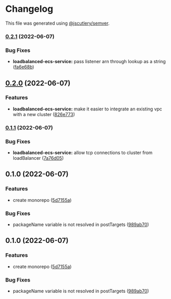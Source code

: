 # Changelog

This file was generated using [@jscutlery/semver](https://github.com/jscutlery/semver).

### [0.2.1](https://github.com/justicointeractive/ji-constructs/compare/loadbalanced-ecs-service-0.2.0...loadbalanced-ecs-service-0.2.1) (2022-06-07)


### Bug Fixes

* **loadbalanced-ecs-service:** pass listener arn through lookup as a string ([fa6e68b](https://github.com/justicointeractive/ji-constructs/commit/fa6e68b992fe3713bec8acd4df504e8dade310ff))

## [0.2.0](https://github.com/justicointeractive/ji-constructs/compare/loadbalanced-ecs-service-0.1.1...loadbalanced-ecs-service-0.2.0) (2022-06-07)


### Features

* **loadbalanced-ecs-service:** make it easier to integrate an existing vpc with a new cluster ([826e773](https://github.com/justicointeractive/ji-constructs/commit/826e773dec581784b0e31dbb75b5a3c839e9ab73))

### [0.1.1](https://github.com/justicointeractive/ji-constructs/compare/loadbalanced-ecs-service-0.1.0...loadbalanced-ecs-service-0.1.1) (2022-06-07)


### Bug Fixes

* **loadbalanced-ecs-service:** allow tcp connections to cluster from loadBalancer ([7a76d05](https://github.com/justicointeractive/ji-constructs/commit/7a76d05c8d313f0533fc6210c77ec2aecd15ae17))

## 0.1.0 (2022-06-07)


### Features

* create monorepo ([5d7155a](https://github.com/justicointeractive/ji-constructs/commit/5d7155a88841822fa7c984658f95ebf36d56af6e))


### Bug Fixes

* packageName variable is not resolved in postTargets ([989ab70](https://github.com/justicointeractive/ji-constructs/commit/989ab70521d1895358447f136a1817221c03281e))

## 0.1.0 (2022-06-07)


### Features

* create monorepo ([5d7155a](https://github.com/justicointeractive/ji-constructs/commit/5d7155a88841822fa7c984658f95ebf36d56af6e))


### Bug Fixes

* packageName variable is not resolved in postTargets ([989ab70](https://github.com/justicointeractive/ji-constructs/commit/989ab70521d1895358447f136a1817221c03281e))
